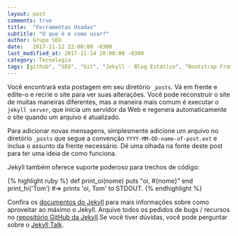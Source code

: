 ```yaml
---
layout: post
comments: true
title:  "Ferramentas Usadas"
subtitle: "O que é e como usar?"
author: Grupo SEO
date:   2017-11-12 22:00:00 -0300
last_modified_at: 2017-11-14 20:00:00 -0300
category: Tecnologia
tags: [github", "SEO", "Git", "Jekyll - Blog Estático", "Bootstrap Framework", "HTML 5 e CSS 3", "Técnicas de SEO",	"Disqus" ]
---
```


Você encontrará esta postagem em seu diretório `_posts`. Vá em frente e edite-o e recrie o site para ver suas alterações. Você pode reconstruir o site de muitas maneiras diferentes, mas a maneira mais comum é executar o `jekyll server`, que inicia um servidor da Web e regenera automaticamente o site quando um arquivo é atualizado.

Para adicionar novas mensagens, simplesmente adicione um arquivo no diretório  `_posts` que segue a convenção `YYYY-MM-DD-name-of-post.ext` e inclua o assunto da frente necessário. Dê uma olhada na fonte deste post para ter uma ideia de como funciona.

Jekyll também oferece suporte poderoso para trechos de código:

{% highlight ruby %}
def print_oi(nome)
  puts "oi, #{nome}"
end
print_hi('Tom')
#=> prints 'oi, Tom' to STDOUT.
{% endhighlight %}

Confira os [documentos do Jekyll][jekyll-docs] para mais informações sobre como aproveitar ao máximo o Jekyll. Arquive todos os pedidos de bugs / recursos no [repositório GitHub da Jekyll][jekyll-gh].Se você tiver dúvidas, você pode perguntar sobre o [Jekyll Talk][jekyll-talk].

[jekyll-docs]: https://jekyllrb.com/docs/home
[jekyll-gh]:   https://github.com/jekyll/jekyll
[jekyll-talk]: https://talk.jekyllrb.com/

